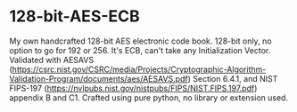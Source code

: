 # 128-bit-AES-ECB
My own handcrafted 128-bit AES electronic code book.
128-bit only, no option to go for 192 or 256.
It's ECB, can't take any Initialization Vector.
Validated with AESAVS (https://csrc.nist.gov/CSRC/media/Projects/Cryptographic-Algorithm-Validation-Program/documents/aes/AESAVS.pdf) Section 6.4.1,
and NIST FIPS-197 (https://nvlpubs.nist.gov/nistpubs/FIPS/NIST.FIPS.197.pdf) appendix B and C1.
Crafted using pure python, no library or extension used.

